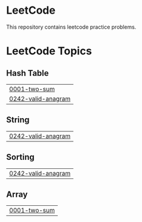 # LeetCode
This repository contains leetcode practice problems.

<!---LeetCode Topics Start-->
# LeetCode Topics
## Hash Table
|  |
| ------- |
| [0001-two-sum](https://github.com/aaminaminur/LeetCode/tree/master/0001-two-sum) |
| [0242-valid-anagram](https://github.com/aaminaminur/LeetCode/tree/master/0242-valid-anagram) |
## String
|  |
| ------- |
| [0242-valid-anagram](https://github.com/aaminaminur/LeetCode/tree/master/0242-valid-anagram) |
## Sorting
|  |
| ------- |
| [0242-valid-anagram](https://github.com/aaminaminur/LeetCode/tree/master/0242-valid-anagram) |
## Array
|  |
| ------- |
| [0001-two-sum](https://github.com/aaminaminur/LeetCode/tree/master/0001-two-sum) |
<!---LeetCode Topics End-->